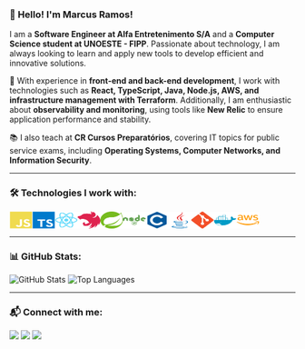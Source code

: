 ### 👋 Hello! I'm Marcus Ramos!

I am a **Software Engineer at Alfa Entretenimento S/A** and a **Computer Science student at UNOESTE - FIPP**. Passionate about technology, I am always looking to learn and apply new tools to develop efficient and innovative solutions.

🚀 With experience in **front-end and back-end development**, I work with technologies such as **React, TypeScript, Java, Node.js, AWS, and infrastructure management with Terraform**. Additionally, I am enthusiastic about **observability and monitoring**, using tools like **New Relic** to ensure application performance and stability.

📚 I also teach at **CR Cursos Preparatórios**, covering IT topics for public service exams, including **Operating Systems, Computer Networks, and Information Security**.

---

### 🛠️ Technologies I work with:
<div style="display: flex; flex-wrap: wrap;">
  <img align="center" alt="Marcus-Js" height="30" width="40" src="https://raw.githubusercontent.com/devicons/devicon/master/icons/javascript/javascript-plain.svg">
  <img align="center" alt="Marcus-Ts" height="30" width="40" src="https://raw.githubusercontent.com/devicons/devicon/master/icons/typescript/typescript-plain.svg">
  <img align="center" alt="Marcus-React" height="30" width="40" src="https://raw.githubusercontent.com/devicons/devicon/master/icons/react/react-original.svg">
  <img align="center" alt="Marcus-nestjs" height="30" width="40" src="https://raw.githubusercontent.com/devicons/devicon/master/icons/nestjs/nestjs-original.svg">
  <img align="center" alt="Marcus-Spring" height="30" width="40" src="https://github.com/devicons/devicon/blob/master/icons/spring/spring-original.svg">
  <img align="center" alt="Marcus-Node" height="30" width="40" src="https://github.com/devicons/devicon/blob/master/icons/nodejs/nodejs-plain-wordmark.svg">
  <img align="center" alt="Marcus-C" height="30" width="40" src="https://raw.githubusercontent.com/devicons/devicon/master/icons/c/c-plain.svg">
  <img align="center" alt="Marcus-Java" height="30" width="40" src="https://github.com/devicons/devicon/blob/master/icons/java/java-original.svg">
  <img align="center" alt="Marcus-Git" height="30" width="40" src="https://raw.githubusercontent.com/devicons/devicon/master/icons/git/git-plain.svg">
  <img align="center" alt="Marcus-Docker" height="30" width="40" src="https://raw.githubusercontent.com/devicons/devicon/master/icons/docker/docker-plain.svg">
  <img align="center" alt="Marcus-AWS" height="30" width="40" src="https://github.com/devicons/devicon/blob/master/icons/amazonwebservices/amazonwebservices-plain-wordmark.svg">
</div>

---

### 📊 GitHub Stats:
![GitHub Stats](https://github-readme-stats.vercel.app/api?username=marcusvramos&show_icons=true&theme=vision-friendly-dark&hide_border=true&include_all_commits=true&count_private=true)
![Top Languages](https://github-readme-stats.vercel.app/api/top-langs/?username=marcusvramos&layout=compact&theme=vision-friendly-dark&hide_border=true)

---

### 📬 Connect with me:

<div>
  <a href="https://instagram.com/marcus_vramos" target="_blank"><img src="https://img.shields.io/badge/-Instagram-%23E4405F?style=for-the-badge&logo=instagram&logoColor=white" target="_blank"></a>
  <a href="mailto:marcusramos651@gmail.com"><img src="https://img.shields.io/badge/-Gmail-%23333?style=for-the-badge&logo=gmail&logoColor=white" target="_blank"></a>
  <a href="https://www.linkedin.com/in/marcus-vinicius-ramos" target="_blank"><img src="https://img.shields.io/badge/-LinkedIn-%230077B5?style=for-the-badge&logo=linkedin&logoColor=white" target="_blank"></a>
</div>
